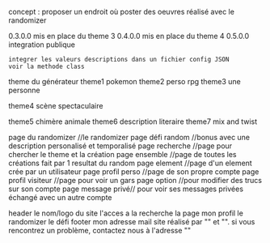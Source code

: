 concept : proposer un endroit où poster des oeuvres réalisé avec le randomizer

0.3.0.0 mis en place du theme 3
0.4.0.0 mis en place du theme 4
0.5.0.0 integration publique
	

	integrer les valeurs descriptions dans un fichier config JSON
	voir la methode class
theme du générateur
theme1 pokemon
theme2 perso rpg
theme3 une personne

theme4 scène spectaculaire

theme5 chimère animale
theme6 description literaire
theme7 mix and twist

page du randomizer //le randomizer
page défi random //bonus avec une description personalisé et temporalisé
page recherche //page pour chercher le theme et la création
page ensemble //page de toutes les créations fait par 1 resultat du random
page element //page d'un element crée par un utilisateur
page profil perso //page de son propre compte 
page profil visiteur //page pour voir un gars
page option //pour modifier des trucs sur son compte
page message privé// pour voir ses messages privées échangé avec un autre compte

header
	le nom/logo du site
	l'acces a la recherche
	la page mon profil
	le randomizer
	le défi
footer
	mon adresse mail
	site réalisé par "" et "". si vous rencontrez un problème, contactez nous à l'adresse ""